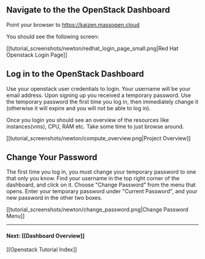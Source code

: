 <!--## SetUp Proxy Server on your browser
### Firefox 

First, pick a local port number to act as your socks proxy port. We'll call it `$SOCKS_PORT_NUMBER`

You can refer to this online link [setup proxy on firefox](http://www.wikihow.com/Enter-Proxy-Settings-in-Firefox) or go thru the following instructions:  
- Go to Firefox -> Preferences -> Advanced -> Network  
- Click on Settings -> Enable Manual Proxy Config  
- SOCKS HOST: “localhost” Port $SOCKS_PORT_NUMBER  //example 5000 (ensure port number is greater than 1024)

Check this screenshot.

<img src=http://i.imgur.com/HTd6jPfh.png> 

### Google Chrome (Ubuntu)    

We'll call a local port number as the socks proxy port. We'll call that port number as `$SOCKS_PORT_NUMBER`  

- Open a Google Chrome browser. Maneuver to the top right to Customize and Control Google Chrome (Preferences).  
- Underneath the dropdown, select Settings. A new tab with the Settings will open.  
- Go to the bottom of Settings and click on Show advanced settings...  
- Find the header named Network and select Change proxy settings... A window with Network settings pops up.
- Select Network tab, which is on the left side. Select Manual method. 
- Next to Socks Host, input: localhost 
- Input the port number before the - and + buttons: $SOCKS_PORT_NUMBER //example 5000 (ensure port number is greater than 1024)  
- Finally, hit the button with Apply system wide.

<img src=http://i.imgur.com/7XALCtM.png> 

Before visiting the OpenStack Dashboard, you may have to restart the browser.  

## SSH Port Forwarding to get access to the SSH-Gateway
    ssh -D $SOCKS_PORT_NUMBER $BU_USERNAME@140.247.152.200 -N  #the ssh user name would be one from Checklist point 2.
**Sample Example:**  
   ssh -D 5000 abhi@140.247.152.200 -N 

The first time you ssh in, you should receive this message (the keys should match):

    The authenticity of host '140.247.152.200 (140.247.152.200)' can't be established.
    ECDSA key fingerprint is 58:5d:2f:a4:44:d6:71:0c:5a:85:ac:96:14:1c:e4:71.
-->
## Navigate to the the OpenStack Dashboard  
<!--Point your browser(with proxy server enabled) to http://140.247.152.207-->
Point your browser to https://kaizen.massopen.cloud

You should see the following screen:      

[[tutorial_screenshots/newton/redhat_login_page_small.png|Red Hat Openstack Login Page]]

<!--img src=http://ataturk.github.io/tutorial/login.png-->
<!--img src=http://i.imgur.com/6MsO98m.png-->

<!--If you can see OpenStack dashboard Awesome !-->

## Log in to the OpenStack Dashboard
Use your openstack user credentials to login.  Your username will be your email address.  Upon signing up you received a temporary password.  Use the temporary password the first time you log in, then immediately change it (otherwise it will expire and you will not be able to log in).

Once you login you should see an overview of the resources like instances(vms), CPU, RAM etc. Take some time to
just browse around.

[[tutorial_screenshots/newton/compute_overview.png|Project Overview]]
<!--img src=http://i.imgur.com/ZTK0J5i.png-->  

## Change Your Password
The first time you log in, you must change your temporary password to one that only you know.  Find your username in the top right corner of the dashboard, and click on it.  Choose "Change Password" from the menu that opens.  Enter your temporary password under "Current Password", and your new password in the other two boxes.

[[tutorial_screenshots/newton/change_password.png|Change Password Menu]]

***
 
#### Next:  [[Dashboard Overview]]  
[[Openstack Tutorial Index]]   
